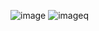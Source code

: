 ![image](https://github.com/user-attachments/assets/8340204e-201d-4afe-bc18-e89613e2aabb)
![imageq](https://github.com/user-attachments/assets/b6c77125-43a6-4e52-be98-fb2a49f67d12)
